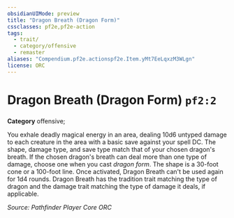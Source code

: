 ```yaml
---
obsidianUIMode: preview
title: "Dragon Breath (Dragon Form)"
cssclasses: pf2e,pf2e-action
tags:
  - trait/
  - category/offensive
  - remaster
aliases: "Compendium.pf2e.actionspf2e.Item.yMt7EeLqxzM3WLgn"
license: ORC
---
```

# Dragon Breath (Dragon Form) `pf2:2`

### 

**Category** offensive; 




You exhale deadly magical energy in an area, dealing 10d6 untyped damage to each creature in the area with a basic save against your spell DC. The shape, damage type, and save type match that of your chosen dragon's breath. If the chosen dragon's breath can deal more than one type of damage, choose one when you cast _dragon form_. The shape is a 30-foot cone or a 100-foot line. Once activated, Dragon Breath can't be used again for 1d4 rounds. Dragon Breath has the tradition trait matching the type of dragon and the damage trait matching the type of damage it deals, if applicable.

*Source: Pathfinder Player Core*
*ORC*